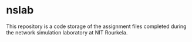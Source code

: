 # nslab
This repository is a code storage of the assignment files completed during the network simulation laboratory at NIT Rourkela.
